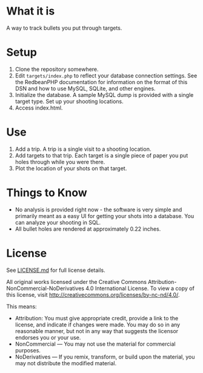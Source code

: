 # What it is

A way to track bullets you put through targets.

# Setup

1. Clone the repository somewhere.
2. Edit `targets/index.php` to reflect your database connection settings. See the
RedbeanPHP documentation for information on the format of this DSN and how to use
MySQL, SQLite, and other engines.
3. Initialize the database. A sample MySQL dump is provided with a single target
type. Set up your shooting locations.
4. Access index.html.

# Use

1. Add a trip. A trip is a single visit to a shooting location.
2. Add targets to that trip. Each target is a single piece of paper you put holes
through while you were there.
3. Plot the location of your shots on that target.

# Things to Know

* No analysis is provided right now - the software is very simple and primarily meant
as a easy UI for getting your shots into a database. You can analyze your shooting in
SQL.
* All bullet holes are rendered at approximately 0.22 inches.

# License

See [LICENSE.md](LICENSE.md) for full license details.

All original works licensed under the Creative Commons Attribution-NonCommercial-NoDerivatives 4.0 International License. To view a copy of this license, visit http://creativecommons.org/licenses/by-nc-nd/4.0/.

This means:

* Attribution: You must give appropriate credit, provide a link to the license, and indicate if changes were made. You may do so in any reasonable manner, but not in any way that suggests the licensor endorses you or your use.
* NonCommercial — You may not use the material for commercial purposes.
* NoDerivatives — If you remix, transform, or build upon the material, you may not distribute the modified material.
